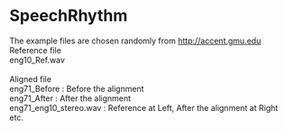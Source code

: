 # SpeechRhythm<br />
The example files are chosen randomly from http://accent.gmu.edu<br />
Reference file<br />
    eng10_Ref.wav<br />
    <br />
Aligned file<br />
    eng71_Before            :   Before the alignment<br />
    eng71_After             :   After the alignment<br />
    eng71_eng10_stereo.wav  :   Reference at Left, After the alignment at Right<br />
    etc.<br />